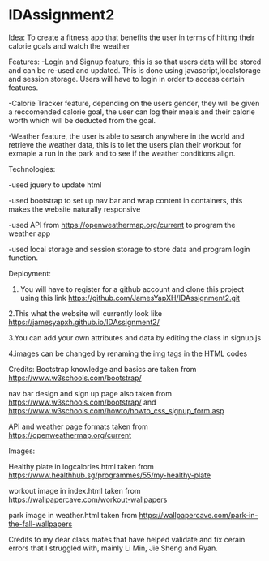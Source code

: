 # IDAssignment2

Idea:
To create a fitness app that benefits the user in terms of hitting their calorie goals and watch the weather

Features:
-Login and Signup feature, this is so that users data will be stored and can be re-used and updated. This is done using javascript,localstorage and session storage. Users will have to login in order to access certain features.

-Calorie Tracker feature, depending on the users gender, they will be given a reccomended calorie goal, the user can log their meals and their calorie worth which will be deducted from the goal.

-Weather feature, the user is able to search anywhere in the world and retrieve the weather data, this is to let the users plan their workout for exmaple a run in the park and to see if the weather conditions align.

Technologies:

-used jquery to update html

-used bootstrap to set up nav bar and wrap content in containers, this makes the website naturally responsive

-used API from https://openweathermap.org/current to program the weather app

-used local storage and session storage to store data and program login function.

Deployment:
1. You will have to register for a github account and clone this project using this link https://github.com/JamesYapXH/IDAssignment2.git

2.This what the website will currently look like https://jamesyapxh.github.io/IDAssignment2/

3.You can add your own attributes and data by editing the class in signup.js

4.images can be changed by renaming the img tags in the HTML codes

Credits:
Bootstrap knowledge and basics are taken from https://www.w3schools.com/bootstrap/

nav bar design and sign up page also taken from https://www.w3schools.com/bootstrap/ and https://www.w3schools.com/howto/howto_css_signup_form.asp

API and weather page formats taken from https://openweathermap.org/current

Images:

Healthy plate in logcalories.html taken from https://www.healthhub.sg/programmes/55/my-healthy-plate

workout image in index.html taken from https://wallpapercave.com/workout-wallpapers

park image in weather.html taken from https://wallpapercave.com/park-in-the-fall-wallpapers

Credits to my dear class mates that have helped validate and fix cerain errors that I struggled with, mainly Li Min, Jie Sheng and Ryan.



